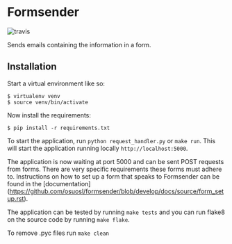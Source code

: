 Formsender
==========

![travis](https://travis-ci.org/osuosl/formsender.svg?branch=develop)

Sends emails containing the information in a form.

Installation
------------

Start a virtual environment like so:

```
$ virtualenv venv
$ source venv/bin/activate
```

Now install the requirements:

```
$ pip install -r requirements.txt
```

To start the application, run `python request_handler.py` or `make run`. This
will start the application running locally `http://localhost:5000`.

The application is now waiting at port 5000 and can be sent POST requests from
forms. There are very specific requirements these forms must adhere to.
Instructions on how to set up a form that speaks to Formsender can be found in
the [documentation]
(https://github.com/osuosl/formsender/blob/develop/docs/source/form_setup.rst).

The application can be tested by running `make tests` and you can run flake8 on
the source code by running `make flake`.

To remove .pyc files run `make clean`
